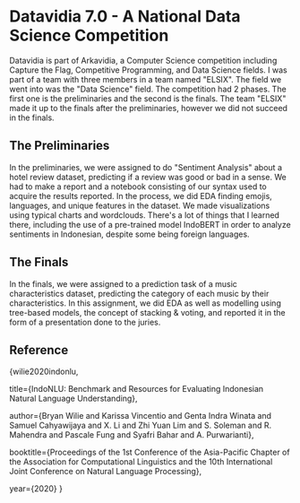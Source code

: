 # Datavidia 7.0 - A National Data Science Competition

Datavidia is part of Arkavidia, a Computer Science competition including Capture the Flag, Competitive Programming, and Data Science fields. I was part of a team with three members in a team named "ELSIX". The field we went into was the "Data Science" field. The competition had 2 phases. The first one is the preliminaries and the second is the finals. The team "ELSIX" made it up to the finals after the preliminaries, however we did not succeed in the finals.

## The Preliminaries
In the preliminaries, we were assigned to do "Sentiment Analysis" about a hotel review dataset, predicting if a review was good or bad in a sense. We had to make a report and a notebook consisting of our syntax used to acquire the results reported. In the process, we did EDA finding emojis, languages, and unique features in the dataset. We made visualizations using typical charts and wordclouds. There's a lot of things that I learned there, including the use of a pre-trained model IndoBERT in order to analyze sentiments in Indonesian, despite some being foreign languages.

## The Finals
In the finals, we were assigned to a prediction task of a music characteristics dataset, predicting the category of each music by their characteristics. In this assignment, we did EDA as well as modelling using tree-based models, the concept of stacking & voting, and reported it in the form of a presentation done to the juries.

## Reference
{wilie2020indonlu,

  title={IndoNLU: Benchmark and Resources for Evaluating Indonesian Natural Language Understanding},
  
  author={Bryan Wilie and Karissa Vincentio and Genta Indra Winata and Samuel Cahyawijaya and X. Li and Zhi Yuan Lim and S. Soleman and R. Mahendra and Pascale Fung and Syafri Bahar and A. Purwarianti},
  
  booktitle={Proceedings of the 1st Conference of the Asia-Pacific Chapter of the Association for Computational Linguistics and the 10th International Joint Conference on Natural Language Processing},
  
  year={2020}
}
